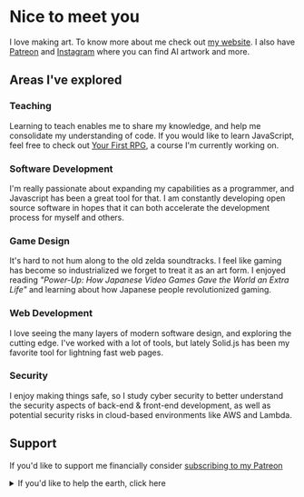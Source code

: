 # Nice to meet you
I love making art. To know more about me check out [my website](https://webslc.com). I also have [Patreon](https://www.patreon.com/Purp1) and [Instagram](https://www.instagram.com/oslilith/) where you can find AI artwork and more.

## Areas I've explored

### Teaching
Learning to teach enables me to share my knowledge, and help me consolidate my understanding of code. If you would like to learn JavaScript, feel free to check out [Your First RPG](https://yourfirstrpg.com), a course I'm currently working on.

### Software Development 
I'm really passionate about expanding my capabilities as a programmer, and Javascript has been a great tool for that. I am constantly developing open source software in hopes that it can both accelerate the development process for myself and others.

### Game Design
 It's hard to not hum along to the old zelda soundtracks. I feel like gaming has become so industrialized we forget to treat it as an art form. I enjoyed reading *"Power-Up: How Japanese Video Games Gave the World an Extra Life"* and learning about how Japanese people revolutionized gaming.

### Web Development
I love seeing the many layers of modern software design, and exploring the cutting edge. I've worked with a lot of tools, but lately Solid.js has been my favorite tool for lightning fast web pages.

### Security
I enjoy making things safe, so I study cyber security to better understand the security aspects of back-end & front-end development, as well as potential security risks in cloud-based environments like AWS and Lambda.


## Support
If you'd like to support me financially consider [subscribing to my Patreon](https://www.patreon.com/Purp1)
<details>
  <summary>If you'd like to help the earth, click here</summary>
 
 ### What can we do?

- [Let's support America's oldest aviary](https://tracyaviary.org/donate)
- [Let's empower Native Communities](https://www.firstnations.org/fndi_donate/)
- [Let's defend worker's rights in gaming](https://www.gofundme.com/f/abk-strike-fund)
- [Let's support Ukraine](https://github.com/L1lith/L1lith/blob/main/README.md)
- [Let's aid Afghanistan](https://www.unicef.org/emergencies/delivering-support-afghanistans-children)
- [Let's protect the environment](https://citizensclimatelobby.org/)
- [Let's pass Right to Repair](https://fighttorepair.org/donate/)
- [Let's protect LGBTQ+ lives](https://www.thetrevorproject.org/)
- [Let's stop gun violence in America](https://www.csgv.org/)
- Let's do more: [GiveWell](https://givewell.org/), [GoFundMe](https://www.gofundme.com/c/blog/best-charities-to-donate-to]), [Charity Navigator](https://www.charitynavigator.org/)
</details>
